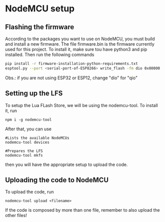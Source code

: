 # NodeMCU setup
## Flashing the firmware
According to the packages you want to use on NodeMCU, you must build and install a new firmware.
The file firmware.bin is the firmware currently used for this project.
To install it, make sure tou have python3 and pip installed. Then run the following commands

```bash
pip install -r firmware-installation-python-requirements.txt
esptool.py --port <serial-port-of-ESP8266> write_flash -fm dio 0x00000 firmware.bin
```

Obs.: if you are not using ESP32 or ESP12, change "dio" for "qio"

## Setting up the LFS
To setup the Lua FLash Store, we will be using the nodemcu-tool. To install it, run

```
npm i -g nodemcu-tool
```

After that, you can use 

```
#Lists the available NodeMCUs
nodemcu-tool devices

#Prepares the LFS
nodemcu-tool mkfs
```

then you will have the appropriate setup to upload the code.


## Uploading the code to NodeMCU
To upload the code, run

```
nodemcu-tool upload <filename>
```

If the code is composed by more than one file, remember to also upload the other files!